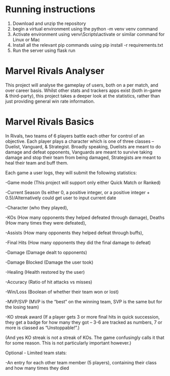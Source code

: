# Running instructions
1. Download and unzip the repository
2. begin a virtual environment using the python -m venv venv command 
3. Activate environment using venv\Scripts\activate or similar command for Linux or Mac
4. Install all the relevant pip commands using pip install -r requirements.txt
5. Run the server using flask run
# Marvel Rivals Analyser
This project will analyse the gameplay of users, both on a per match, and over career basis. Whilst other stats and trackers apps exist (both in-game & third-party), this project takes a deeper look at the statistics, rather than just providing general win rate information.


# Marvel Rivals Basics
In Rivals, two teams of 6 players battle each other for control of an objective. Each player plays a character which is one of three classes – Duelist, Vanguard, & Strategist. Broadly speaking, Duelists are meant to do damage and defeat opponents, Vanguards are meant to survive taking damage and stop their team from being damaged, Strategists are meant to heal their team and buff them.

Each game a user logs, they will submit the following statistics:

-Game mode (This project will support only either Quick Match or Ranked)

-Current Season (Is either 0, a positive integer, or a positive integer + 0.5)/Alternatively could get user to input current date

-Character (who they played), 

-KOs (How many opponents they helped defeated through damage), Deaths (How many times they were defeated), 

-Assists (How many opponents they helped defeat through buffs), 

-Final Hits (How many opponents they did the final damage to defeat)

-Damage (Damage dealt to opponents)

-Damage Blocked (Damage the user took)

-Healing (Health restored by the user)

-Accuracy (Ratio of hit attacks vs misses)

-Win/Loss (Boolean of whether their team won or lost)

-MVP/SVP (MVP is the “best” on the winning team, SVP is the same but for the losing team)

-KO streak award (If a player gets 3 or more final hits in quick succession, they get a badge for how many they got – 3-6 are tracked as numbers, 7 or more is classed as “Unstoppable!”.)

(And yes KO streak is not a streak of KOs. The game confusingly calls it that for some reason. This is not particularly important however.)


Optional - Limited team stats:

-An entry for each other team member (5 players), containing their class and how many times they died







